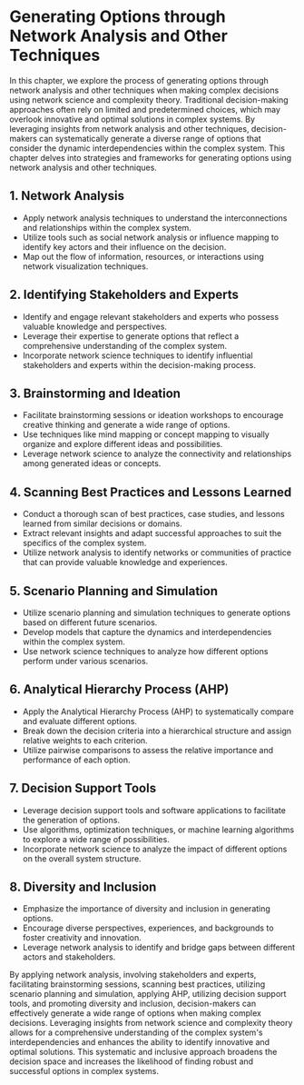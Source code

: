 Generating Options through Network Analysis and Other Techniques
=========================================================================

In this chapter, we explore the process of generating options through network analysis and other techniques when making complex decisions using network science and complexity theory. Traditional decision-making approaches often rely on limited and predetermined choices, which may overlook innovative and optimal solutions in complex systems. By leveraging insights from network analysis and other techniques, decision-makers can systematically generate a diverse range of options that consider the dynamic interdependencies within the complex system. This chapter delves into strategies and frameworks for generating options using network analysis and other techniques.

**1. Network Analysis**
-----------------------

* Apply network analysis techniques to understand the interconnections and relationships within the complex system.
* Utilize tools such as social network analysis or influence mapping to identify key actors and their influence on the decision.
* Map out the flow of information, resources, or interactions using network visualization techniques.

**2. Identifying Stakeholders and Experts**
-------------------------------------------

* Identify and engage relevant stakeholders and experts who possess valuable knowledge and perspectives.
* Leverage their expertise to generate options that reflect a comprehensive understanding of the complex system.
* Incorporate network science techniques to identify influential stakeholders and experts within the decision-making process.

**3. Brainstorming and Ideation**
---------------------------------

* Facilitate brainstorming sessions or ideation workshops to encourage creative thinking and generate a wide range of options.
* Use techniques like mind mapping or concept mapping to visually organize and explore different ideas and possibilities.
* Leverage network science to analyze the connectivity and relationships among generated ideas or concepts.

**4. Scanning Best Practices and Lessons Learned**
--------------------------------------------------

* Conduct a thorough scan of best practices, case studies, and lessons learned from similar decisions or domains.
* Extract relevant insights and adapt successful approaches to suit the specifics of the complex system.
* Utilize network analysis to identify networks or communities of practice that can provide valuable knowledge and experiences.

**5. Scenario Planning and Simulation**
---------------------------------------

* Utilize scenario planning and simulation techniques to generate options based on different future scenarios.
* Develop models that capture the dynamics and interdependencies within the complex system.
* Use network science techniques to analyze how different options perform under various scenarios.

**6. Analytical Hierarchy Process (AHP)**
-----------------------------------------

* Apply the Analytical Hierarchy Process (AHP) to systematically compare and evaluate different options.
* Break down the decision criteria into a hierarchical structure and assign relative weights to each criterion.
* Utilize pairwise comparisons to assess the relative importance and performance of each option.

**7. Decision Support Tools**
-----------------------------

* Leverage decision support tools and software applications to facilitate the generation of options.
* Use algorithms, optimization techniques, or machine learning algorithms to explore a wide range of possibilities.
* Incorporate network science to analyze the impact of different options on the overall system structure.

**8. Diversity and Inclusion**
------------------------------

* Emphasize the importance of diversity and inclusion in generating options.
* Encourage diverse perspectives, experiences, and backgrounds to foster creativity and innovation.
* Leverage network analysis to identify and bridge gaps between different actors and stakeholders.

By applying network analysis, involving stakeholders and experts, facilitating brainstorming sessions, scanning best practices, utilizing scenario planning and simulation, applying AHP, utilizing decision support tools, and promoting diversity and inclusion, decision-makers can effectively generate a wide range of options when making complex decisions. Leveraging insights from network science and complexity theory allows for a comprehensive understanding of the complex system's interdependencies and enhances the ability to identify innovative and optimal solutions. This systematic and inclusive approach broadens the decision space and increases the likelihood of finding robust and successful options in complex systems.
